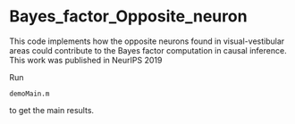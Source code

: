 # Bayes_factor_Opposite_neuron
This code implements how the opposite neurons found in visual-vestibular areas could contribute to the Bayes factor computation in causal inference.
This work was published in NeurIPS 2019

Run 
```
demoMain.m
```
to get the main results.
